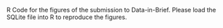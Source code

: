 R Code for the figures of the submission to Data-in-Brief. Please load the SQLite file into R to reproduce the figures.
